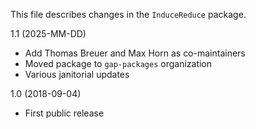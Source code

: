 This file describes changes in the `InduceReduce` package.

1.1 (2025-MM-DD)
  - Add Thomas Breuer and Max Horn as co-maintainers
  - Moved package to `gap-packages` organization
  - Various janitorial updates

1.0 (2018-09-04)
  - First public release
